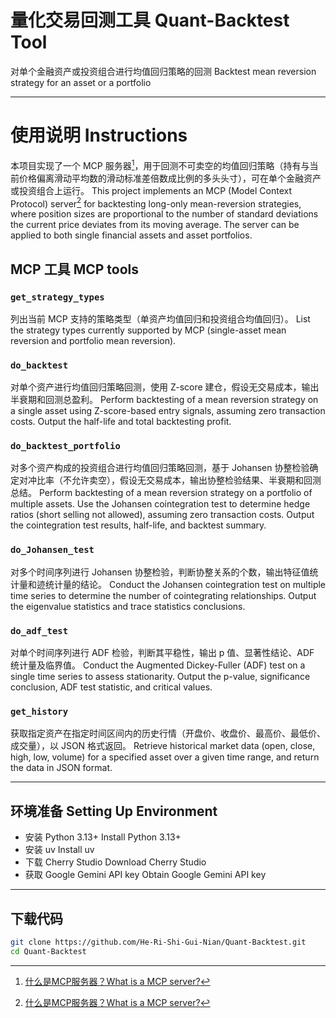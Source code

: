 # 量化交易回测工具 Quant-Backtest Tool
对单个金融资产或投资组合进行均值回归策略的回测
Backtest mean reversion strategy for an asset or a portfolio

---

# 使用说明 Instructions 

本项目实现了一个 MCP 服务器[^MCP]，用于回测不可卖空的均值回归策略（持有与当前价格偏离滑动平均数的滑动标准差倍数成比例的多头头寸），可在单个金融资产或投资组合上运行。
This project implements an MCP (Model Context Protocol) server[^MCP] for backtesting long-only mean-reversion strategies, where position sizes are proportional to the number of standard deviations the current price deviates from its moving average. The server can be applied to both single financial assets and asset portfolios.

[^MCP]: [什么是MCP服务器？What is a MCP server?](https://modelcontextprotocol.io/docs/getting-started/intro)

## MCP 工具 MCP tools

### `get_strategy_types`
列出当前 MCP 支持的策略类型（单资产均值回归和投资组合均值回归）。
List the strategy types currently supported by MCP (single-asset mean reversion and portfolio mean reversion).

### `do_backtest`
对单个资产进行均值回归策略回测，使用 Z-score 建仓，假设无交易成本，输出半衰期和回测总盈利。
Perform backtesting of a mean reversion strategy on a single asset using Z-score-based entry signals, assuming zero transaction costs. Output the half-life and total backtesting profit.

### `do_backtest_portfolio`
对多个资产构成的投资组合进行均值回归策略回测，基于 Johansen 协整检验确定对冲比率（不允许卖空），假设无交易成本，输出协整检验结果、半衰期和回测总结。
Perform backtesting of a mean reversion strategy on a portfolio of multiple assets. Use the Johansen cointegration test to determine hedge ratios (short selling not allowed), assuming zero transaction costs. Output the cointegration test results, half-life, and backtest summary.

### `do_Johansen_test`
对多个时间序列进行 Johansen 协整检验，判断协整关系的个数，输出特征值统计量和迹统计量的结论。
Conduct the Johansen cointegration test on multiple time series to determine the number of cointegrating relationships. Output the eigenvalue statistics and trace statistics conclusions.

### `do_adf_test`
对单个时间序列进行 ADF 检验，判断其平稳性，输出 p 值、显著性结论、ADF 统计量及临界值。
Conduct the Augmented Dickey-Fuller (ADF) test on a single time series to assess stationarity. Output the p-value, significance conclusion, ADF test statistic, and critical values.

### `get_history`
获取指定资产在指定时间区间内的历史行情（开盘价、收盘价、最高价、最低价、成交量），以 JSON 格式返回。
Retrieve historical market data (open, close, high, low, volume) for a specified asset over a given time range, and return the data in JSON format.

---

## 环境准备 Setting Up Environment 

- 安装 Python 3.13+  Install Python 3.13+
- 安装 uv  Install uv
- 下载 Cherry Studio  Download Cherry Studio
- 获取 Google Gemini API key  Obtain Google Gemini API key

---

## 下载代码

```bash
git clone https://github.com/He-Ri-Shi-Gui-Nian/Quant-Backtest.git
cd Quant-Backtest
